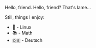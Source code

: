 Hello, friend. Hello, friend? That's lame...

Still, things I enjoy:
- :penguin: - Linux
- :books: - Math
- 🇩🇪 - Deutsch
